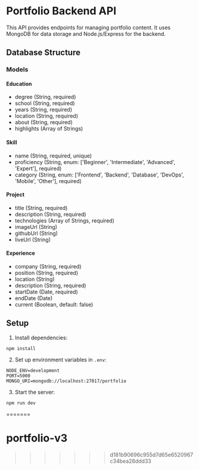 # Portfolio Backend API

This API provides endpoints for managing portfolio content. It uses MongoDB for data storage and Node.js/Express for the backend.

## Database Structure

### Models

#### Education
- degree (String, required)
- school (String, required)
- years (String, required)
- location (String, required)
- about (String, required)
- highlights (Array of Strings)

#### Skill
- name (String, required, unique)
- proficiency (String, enum: ['Beginner', 'Intermediate', 'Advanced', 'Expert'], required)
- category (String, enum: ['Frontend', 'Backend', 'Database', 'DevOps', 'Mobile', 'Other'], required)

#### Project
- title (String, required)
- description (String, required)
- technologies (Array of Strings, required)
- imageUrl (String)
- githubUrl (String)
- liveUrl (String)

#### Experience
- company (String, required)
- position (String, required)
- location (String)
- description (String, required)
- startDate (Date, required)
- endDate (Date)
- current (Boolean, default: false)

## Setup

1. Install dependencies:
```
npm install
```

2. Set up environment variables in `.env`:
```
NODE_ENV=development
PORT=5000
MONGO_URI=mongodb://localhost:27017/portfolio
```

3. Start the server:
```
npm run dev
``` 
=======
# portfolio-v3
>>>>>>> d181b90696c955d7d65e6520967c34bea28ddd33
